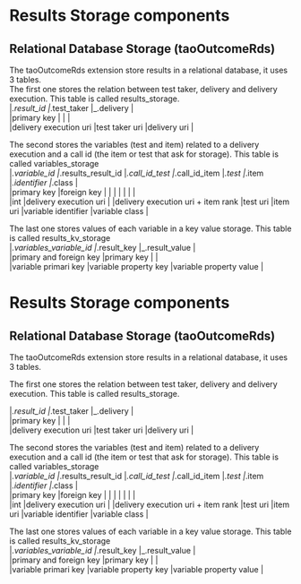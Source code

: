 <!--
created_at: '2015-07-24 14:41:27'
updated_at: '2015-07-27 09:29:43'
authors:
    - 'Antoine Robin'
tags:
    - 'Documentation for core components'
-->

Results Storage components
==========================

Relational Database Storage (taoOutcomeRds)
-------------------------------------------

The taoOutcomeRds extension store results in a relational database, it uses 3 tables.\
The first one stores the relation between test taker, delivery and delivery execution. This table is called results\_storage.\
|*.result\_id |*.test\_taker |\_.delivery |\
|primary key | | |\
|delivery execution uri |test taker uri |delivery uri |

The second stores the variables (test and item) related to a delivery execution and a call id (the item or test that ask for storage). This table is called variables\_storage\
|*.variable\_id |*.results\_result\_id |*.call\_id\_test |*.call\_id\_item |*.test |*.item |*.identifier |*.class |\
|primary key |foreign key | | | | | | |\
|int |delivery execution uri | |delivery execution uri + item rank |test uri |item uri |variable identifier |variable class |

The last one stores values of each variable in a key value storage. This table is called results\_kv\_storage\
|*.variables\_variable\_id |*.result\_key |\_.result\_value |\
|primary and foreign key |primary key | |\
|variable primari key |variable property key |variable property value |

Results Storage components
==========================

Relational Database Storage (taoOutcomeRds)
-------------------------------------------

The taoOutcomeRds extension store results in a relational database, it uses 3 tables.<br/>

The first one stores the relation between test taker, delivery and delivery execution. This table is called results\_storage.<br/>

|*.result\_id |*.test\_taker |\_.delivery |\
|primary key | | |\
|delivery execution uri |test taker uri |delivery uri |

The second stores the variables (test and item) related to a delivery execution and a call id (the item or test that ask for storage). This table is called variables\_storage\
|*.variable\_id |*.results\_result\_id |*.call\_id\_test |*.call\_id\_item |*.test |*.item |*.identifier |*.class |\
|primary key |foreign key | | | | | | |\
|int |delivery execution uri | |delivery execution uri + item rank |test uri |item uri |variable identifier |variable class |

The last one stores values of each variable in a key value storage. This table is called results\_kv\_storage\
|*.variables\_variable\_id |*.result\_key |\_.result\_value |\
|primary and foreign key |primary key | |\
|variable primari key |variable property key |variable property value |


